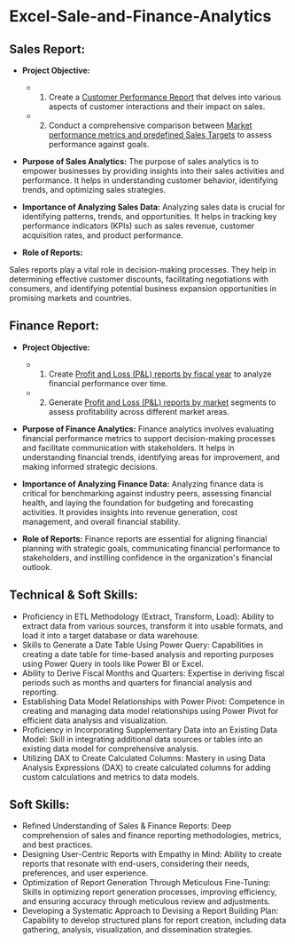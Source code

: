 # Excel-Sale-and-Finance-Analytics

## Sales Report:
- **Project Objective:**

  - 1. Create a [Customer Performance Report](https://github.com/Prashanthmonku/Excel-Sale-and-Finance-Analytics/blob/main/Customer%20Performance%20Report.pdf) that delves into various aspects of customer interactions and their impact on sales.

  - 2. Conduct a comprehensive comparison between [Market performance metrics and predefined Sales Targets](https://github.com/Prashanthmonku/Excel-Sale-and-Finance-Analytics/blob/main/Market%20Performance%20vs%20Target%20Report.pdf) to assess performance against goals.

- **Purpose of Sales Analytics:**
The purpose of sales analytics is to empower businesses by providing insights into their sales activities and performance. It helps in understanding customer behavior, identifying trends, and optimizing sales strategies.

- **Importance of Analyzing Sales Data:**
Analyzing sales data is crucial for identifying patterns, trends, and opportunities. It helps in tracking key performance indicators (KPIs) such as sales revenue, customer acquisition rates, and product performance.

- **Role of Reports:**

Sales reports play a vital role in decision-making processes. They help in determining effective customer discounts, facilitating negotiations with consumers, and identifying potential business expansion opportunities in promising markets and countries.

## Finance Report:
- **Project Objective:**

  - 1. Create [Profit and Loss (P&L) reports by fiscal year](https://github.com/Prashanthmonku/Excel-Sale-and-Finance-Analytics/blob/main/P%26L%20Statement%20by%20Fiscal%20Year.pdf) to analyze financial performance over time.

  - 2. Generate [Profit and Loss (P&L) reports by market](https://github.com/Prashanthmonku/Excel-Sale-and-Finance-Analytics/blob/main/P%26L%20Statement%20by%20Markets.pdf) segments to assess profitability across different market areas.

- **Purpose of Finance Analytics:**
Finance analytics involves evaluating financial performance metrics to support decision-making processes and facilitate communication with stakeholders. It helps in understanding financial trends, identifying areas for improvement, and making informed strategic decisions.

- **Importance of Analyzing Finance Data:**
Analyzing finance data is critical for benchmarking against industry peers, assessing financial health, and laying the foundation for budgeting and forecasting activities. It provides insights into revenue generation, cost management, and overall financial stability.

- **Role of Reports:**
Finance reports are essential for aligning financial planning with strategic goals, communicating financial performance to stakeholders, and instilling confidence in the organization's financial outlook.

## Technical & Soft Skills:
- Proficiency in ETL Methodology (Extract, Transform, Load): Ability to extract data from various sources, transform it into usable formats, and load it into a target database or data warehouse.
- Skills to Generate a Date Table Using Power Query: Capabilities in creating a date table for time-based analysis and reporting purposes using Power Query in tools like Power BI or Excel.
- Ability to Derive Fiscal Months and Quarters: Expertise in deriving fiscal periods such as months and quarters for financial analysis and reporting.
- Establishing Data Model Relationships with Power Pivot: Competence in creating and managing data model relationships using Power Pivot for efficient data analysis and visualization.
- Proficiency in Incorporating Supplementary Data into an Existing Data Model: Skill in integrating additional data sources or tables into an existing data model for comprehensive analysis.
- Utilizing DAX to Create Calculated Columns: Mastery in using Data Analysis Expressions (DAX) to create calculated columns for adding custom calculations and metrics to data models.

## Soft Skills:
- Refined Understanding of Sales & Finance Reports: Deep comprehension of sales and finance reporting methodologies, metrics, and best practices.
- Designing User-Centric Reports with Empathy in Mind: Ability to create reports that resonate with end-users, considering their needs, preferences, and user experience.
- Optimization of Report Generation Through Meticulous Fine-Tuning: Skills in optimizing report generation processes, improving efficiency, and ensuring accuracy through meticulous review and adjustments.
- Developing a Systematic Approach to Devising a Report Building Plan: Capability to develop structured plans for report creation, including data gathering, analysis, visualization, and dissemination strategies.





